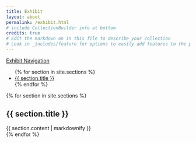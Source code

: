 ```yaml
---
title: Exhibit
layout: about
permalink: /exhibit.html
# include CollectionBuilder info at bottom
credits: true
# Edit the markdown on in this file to describe your collection
# Look in _includes/feature for options to easily add features to the page
---
```


<!---

banner image here
{% include feature/jumbotron.html objectid="https://cdil.lib.uidaho.edu/images/palouse_sm.jpg" %} 

nav menu on top
{% include feature/nav-menu.html sections="Introduction: Women of Carifesta;Lynette Dolphin;Louise Bennett;Lorna Goodison;Guyana Drums;Notes" %}
--> 


<!---experimenting with nav scrollspy on bootstrap-->

<!---
<nav id="navbar-example2" class="navbar bg-body-tertiary px-3 mb-3">
  <a class="navbar-brand" href="#">Navigation</a>
  <ul class="nav nav-pills">
    <li class="nav-item">
      <a class="nav-link" href="#scrollspyHeading1">Introduction: Women of Carifesta</a>
    </li>
    <li class="nav-item">
      <a class="nav-link" href="#scrollspyHeading2">Lynette Dolphin</a>
    </li>
    <li class="nav-item">
      <a class="nav-link" href="#scrollspyHeading3">Louise Bennett</a>
    </li>
    <li class="nav-item">
      <a class="nav-link" href="#scrollspyHeading4">Lorna Goodison</a>
    </li>
    <li class="nav-item">
      <a class="nav-link" href="#scrollspyHeading5">Guyana Drums</a>
    </li>
    <li class="nav-item">
      <a class="nav-link" href="#scrollspyHeading6">Notes</a>
    </li>
  </ul>
</nav>
-->

<!---
<div data-bs-spy="scroll" data-bs-target="#navbar-example2" data-bs-root-margin="0px 0px -40%" data-bs-smooth-scroll="true" class="scrollspy-example bg-body-tertiary p-3 rounded-2" tabindex="0">
  <h2 id="scrollspyHeading1">Introduction: Women of Carifesta</h2>
  <p>...</p>
  <h2 id="scrollspyHeading2">Lynette Dolphin</h2>
  <p>...</p>
  <h2 id="scrollspyHeading3">Louise Bennett</h2>
  <p>...</p>
  <h2 id="scrollspyHeading4">Lorna Goodison</h2>
  <p>...</p>
  <h2 id="scrollspyHeading5">Guyana Drums</h2>
  <p>...</p>
  <h2 id="scrollspyHeading6">Notes</h2>
  <p>...</p>
</div>
-->

<!---
<body>

<nav id="navbar" class="navbar bg-body-tertiary px-3 mb-3">
  <a class="navbar-brand" href="#">Exhibit Navigation</a>
  <ul class="nav nav-pills">
    {% for section in site.sections %}
      <li class="nav-item">
        <a class="nav-link" href="#{{ section.id }}">{{ section.title }}</a>
      </li>
    {% endfor %}
  </ul>
</nav>



<div data-bs-spy="scroll" data-bs-target="#navbar" data-bs-root-margin="0px 0px -40%" data-bs-smooth-scroll="true" class="scrollspy-example bg-body-tertiary p-3 rounded-2" tabindex="0">
  {% for section in site.sections %}
  <div id="{{ section.id }}">
    {{ section.content | markdownify }}
  </div>
  {% endfor %}
</div>

<!-- Including Bootstrap
<script src="https://stackpath.bootstrapcdn.com/bootstrap/5.1.3/js/bootstrap.bundle.min.js"></script>

</body>
--->

<body data-bs-spy="scroll" data-bs-target="#navbar" data-bs-offset="0" data-bs-root-margin="0px 0px -40%" data-bs-smooth-scroll="true">

<nav id="navbar" class="navbar bg-body-tertiary px-3 mb-3 sticky top">
  <a class="navbar-brand" href="#">Exhibit Navigation</a>
  <ul class="nav nav-pills">
    {% for section in site.sections %}
      <li class="nav-item">
        <a class="nav-link" href="#{{ section.title | slugify }}">{{ section.title }}</a>
      </li>
    {% endfor %}
  </ul>
</nav>

<div class="scrollspy-example bg-body-tertiary p-3 rounded-2" tabindex="0">
  {% for section in site.sections %}
  <div id="{{ section.title | slugify }}">
    <h2>{{ section.title }}</h2>
    {{ section.content | markdownify }}
  </div>
  {% endfor %}
</div>

<!-- Including Bootstrap -->
<script src="https://stackpath.bootstrapcdn.com/bootstrap/5.1.3/js/bootstrap.bundle.min.js"></script>

</body>



<!---
## Introduction: Women of Carifesta

Chances are that you haven’t heard of the Caribbean Festival of Arts, one of the largest regional festivals of culture in the Caribbean. Starting in Guyana in 1972, the festival has traveled widely around the region over its 50-year history, including editions in Jamaica, Barbados, Cuba, Suriname, and Trinidad & Tobago. As scholars learn more about the history of this festival, it’s becoming clear that it could never have happened without the artistic contributions and organizational work of Caribbean women. Despite prevailing inequalities and bias, women at Carifesta also found opportunities to launch their careers and stage their art in front of thousands. 

This exhibit sheds light on many of those women for the first time, ranging from the first festival in Guyana to the 1981 festival in Barbados. Focusing on these women's work and voices shows how many of the Carifesta events elevated the work of men and heroic masculinity as ideals the region’s people should strive toward, often excluding women in the process. When women were featured, they had stereotypes to contend with–even well-known artists such as Louise Bennett. 

This exhibit displays original historical documents and recordings, offering insights into Carifesta’s past. However, existing Carifesta archives often skew toward that male-centric view. That’s why, along with deep archival research, I’ve conducted interviews with women who were first-hand witnesses and participants in the events of Carifesta. Their memories can go beyond paper traces and bring the festivals to life.

You can start by reading through the individual biographies and stories here. Then, by clicking on each image, you can access more details about the source. The word cloud (under "Subjects"), timeline, and map all provide different ways for you to explore these Carifesta stories.

## Lynette Dolphin

{% include feature/image.html objectid="b01" width="75" caption="Portrait of Lynette Dolphin" %}

In 1966, the Prime Minister of Guyana, Forbes Burnham, delivered a speech to Caribbean artists and writers which has commonly been considered the origin of the Carifesta festival idea. While no women were recorded as attending this meeting, Lynette deWeever Dolphin, Joan Cambridge, Magda Pollard, and Shirley Field-Ridley were crucial to the effort to realize Carifesta ‘72.

The second-ever Guyanese recipient of a scholarship to attend London’s Royal Academy of Music, Lynette Dolphin was an anthologist of Guyanese folk music and an accomplished pianist who performed with the ensemble for the "Legend of Kaieteur," the Guyanese chorale by Philip Pilgrim. For many years, she led the Guyanese National History and Arts Council.

In 1970, Burnham organized a second meeting of Caribbean artists and writers to formulate policy recommendations for the festival. Lynette Dolphin chaired the Music and Dance Sub-Committee. As the official Carifesta Secretariat was assembled, she became Carifesta Director.

{% include feature/image.html objectid="b02" width="75" caption="Lynette Dolphin with Fitzroy Bryant, Minister of Education of St. Kitts and Nevis" %}

In preparation for Carifesta, Dolphin visited numerous Caribbean and Latin American countries, including Suriname, Chile, Peru, and Brazil, persuading governments to send their best artists to Guyana, and asked numerous writers to send contributions to the Carifesta anthology of Caribbean literature.

{% include feature/image.html objectid="b03;b04" width="75" caption="Article on Carifesta diplomatic trips;Brazilian performer gifts Lynette Dolphin flowers at Carifesta finale" %}

One of Dolphin’s most significant trips abroad was to Brazil, where she spent two weeks. The *Ballet Folclórico Viva Bahia*, part of the Brazilian delegation, was one of the most anticipated groups at Carifesta. After touring their new choreography *Odoiá Bahia: A Folk-Pop Spectacle* around Brazil, which included elements of capoeira, candomblé, and samba de roda, the group took their two-hour show to the Carifesta stage. Recognizing Dolphin’s efforts, a member of the group gifted her a bouquet of flowers at the Carifesta closing ceremonies.

{% include feature/image.html objectid="b05;b06" width="75" caption="Lynette Dolphin's Message of support for Carifesta '79 in Cuba;And her statement for Carifesta '76 in Jamaica" %}

Based on the success of Carifesta ‘72, the Cuban government invited Dolphin to Havana to advise on preparations for the 1979 edition of Carifesta. During that festival, Edward Kamau Brathwaite, the Barbadian poet and frequent Carifesta participant, had called her the "MOTHER OF CARIFESTA."[^1]

## Louise Bennett

{% include feature/image.html objectid="c01" width="75" caption="Louise Bennett with Frank Pilgrim" %}

Louise Bennett–the legendary Jamaican storyteller, poet, radio personality, and cultural activist–attended all four Carifesta editions exhibited here. She was given a place of honor at the opening ceremonies of Guyana ’72 and at Cuba ’79 as a leader of the Jamaican delegations. A news article describing her arrival in Guyana, where she met with festival Commissioner Frank Pilgrim in a "V.I.P. lounge," also describes the Olympic Village-style "Festival City," which housed the distinguished visitors. There, the article continues, "specially trained maids have already moved in with their brooms and other paraphenalia [sic] to provide a spic and span welcome."[^2] This contrast between working-class Caribbean women hired to cater to the needs of middle-class performers who are seen as their 'voices', the protectors of lower-class folk traditions, is a poignant reminder of the societal divisions in Guyana and the Caribbean.

{% include feature/image.html objectid="c02" width="75" caption="Bennett on stage for <i>All Kinds of Folk</i>" %}

One of Guyana’s flagship performances during the festival was the variety show "All Kinds of Folk." The show highlighted the diversity of Guyana’s many peoples, descendants from African, Indian, Chinese, and other ethnicities–all of whom were brought there under the duress of enslavement or indentured servitude. Miss Lou’s performance during "All Kinds of Folk" was a hit, inspiring rave reviews in the press.⁠[^3] Her brilliance saved a reportedly "ponderous" and heavy-handed production from "lethargy" and forgettability.⁠[^4]

{% include feature/image.html objectid="c03;c04" width="75" caption="Bennett with her Guyanese counterpart, Auntie Cumsee; " %}

Stealing Guyanese hearts, Louise Bennett appeared during "All Kinds of Folk" with her Guyanese "sister," poet-performer Aunty Cumsee (a.k.a. Pauline Thomas), whom the newspapers called "Guyana’s answer to Jamaica’s Miss Lou." A caption below the picture of the women greeting on stage (see next item)  cites the Jamaican Mento song Auntie Cumsee performed for Miss Lou, "LANG TIME GAL ME NEVAH SEE YOU."⁠ As the original song (usually titled "Dis Long Time, Gal") is about the reunification of old friends or lovers, Cumsee’s homage to Miss Lou infuses this first-time meeting of the two performers with a backstory, as if they had been sisters or best friends all along. One critic even compared this "touching moment" between Thomas and Bennett to a rekindling of "the spirit of the West Indies Federation."⁠[^5] The singer’s invitation to "come mek me hol your han" doubles as a diplomatic handshake

{% include feature/pdf.html objectid="c05" width="75" caption="Barbara Gloudon's 1972 column about Carifesta" %}

Bennett ventured beyond the confines of her V.I.P. housing and the festival venues, taking her performance to the streets and nightclubs of Georgetown. Barbara Gloudon, the Jamaican journalist and playwright—herself a patois pioneer, using it in her newspaper columns—was housed next to Bennett at Echilibar Villas. Miss Lou acted like the consummate celebrity that she was, venturing beyond the barred-off spaces of government officials to mingle with the ordinary people of Guyana. Gloudon’s description highlights the reciprocity of gift-giving between Bennett and her "fans." Her personality transcended languages with laughter. Walking around the market, where she sets so many of her scenes, Bennett brought her "labrishes" to life. Her proximity to these market women echoes the history of marketplaces in plantation societies such as Guyana and Jamaica, where enslaved, and runaway women would work as "higglers" in a state of "provisional freedom within slavery."⁠[^6] In the temporary spaces of spontaneity created during the festival, Bennett became Miss Lou, the authentic embodiment of the people’s voice.

{% include feature/video.html objectid="https://vimeo.com/924805315" width="75" caption="Louise Bennett performing her poem Carifesta Rydim at Carifesta '79 in Cuba" %}

For Carifesta ’79 in Cuba, Bennett was once again a specially honored guest. She had been invited to write and recite new work at the opening ceremony in the national stadium, sharing the stage with Nicolás Guillén, Robin "Dobru" Ravales, and Edward Kamau Brathwaite. Her performance of her new poem, "Carifesta Rydim," was partially captured in Errol Brewster’s film recordings of the Carifesta ’79 opening night.

{% include feature/pdf.html objectid="c07" width="75" caption="The only published version of Carifesta Rydim" %}

Louise Bennett’s verse finds communality in Caribbean rhythm and performance. That much is not surprising for readers of Caribbean poetry. But notice her wordplay on the processes of stirring, blending, turning, shaking, and tempering, and the final punchline of a "ridim" that is "sweet." Her puns blend the techniques of cooking with the devices of poetry (tempering becomes tempo, the rhythmic beat evokes the beating of batter, and turning becomes tune).

## Lorna Goodison

## Guyana Drums

## Notes

[^1]: Edward Kamau Brathwaite, Letter to John La Rose, 4 August 1979. George Padmore Institute, John La Rose Papers.
[^2]: Guyana Graphic. "Louise Bennett Due Tonight." August 22, 1972.
[^3]: Claudette Earle, "Gosh Miss Lou, We Love You!" Sunday Graphic, August 27, 1972.
[^4]: Raschid Osman, "All Kinds of Folk." Sunday Graphic, August 27, 1972.
[^5]: Darryl Dean, "Now a Cultural Federation." Sunday Guardian, September 10, 1972.
[^6]: Shauna Sweeney, "Market Marronage: Fugitive Women and the Internal Marketing System in Jamaica, 1781–1834." The William and Mary Quarterly 76, no. 2 (2019): 197–222, 197.

-->